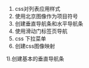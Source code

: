 1. css对列表应用样式
2. 使用北京图像作为项目符号
3. 创建垂直导航条和水平导航条
4. 使用滑动门标签页导航
5. css 下拉菜单
6. 创建css图像映射


1).创建基本的垂直导航条
